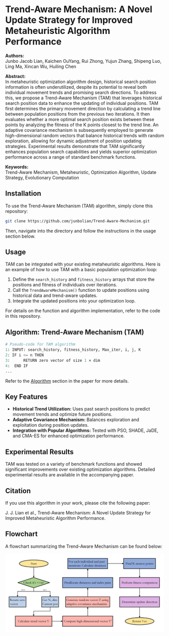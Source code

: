 # Trend-Aware Mechanism: A Novel Update Strategy for Improved Metaheuristic Algorithm Performance

**Authors:**  
Junbo Jacob Lian, Kaichen OuYang, Rui Zhong, Yujun Zhang, Shipeng Luo, Ling Ma, Xincan Wu, Huiling Chen  

**Abstract:**  
In metaheuristic optimization algorithm design, historical search position information is often underutilized, despite its potential to reveal both individual movement trends and promising search directions. To address this, we propose a Trend-Aware Mechanism (TAM) that leverages historical search position data to enhance the updating of individual positions. TAM first determines the primary movement direction by calculating a trend line between population positions from the previous two iterations. It then evaluates whether a more optimal search position exists between these points by analyzing the fitness of the K points closest to the trend line. An adaptive covariance mechanism is subsequently employed to generate high-dimensional random vectors that balance historical trends with random exploration, allowing for dynamic adjustment of position updating strategies. Experimental results demonstrate that TAM significantly enhances population search capabilities and yields superior optimization performance across a range of standard benchmark functions.

**Keywords:**  
Trend-Aware Mechanism, Metaheuristic, Optimization Algorithm, Update Strategy, Evolutionary Computation

## Installation

To use the Trend-Aware Mechanism (TAM) algorithm, simply clone this repository:

```bash
git clone https://github.com/junbolian/Trend-Aware-Mechanism.git
```

Then, navigate into the directory and follow the instructions in the usage section below.

## Usage

TAM can be integrated with your existing metaheuristic algorithms. Here is an example of how to use TAM with a basic population optimization loop:

1. Define the `search_history` and `fitness_history` arrays that store the positions and fitness of individuals over iterations.
2. Call the `TrendAwareMechanism()` function to update positions using historical data and trend-aware updates.
3. Integrate the updated positions into your optimization loop.

For details on the function and algorithm implementation, refer to the code in this repository.

## Algorithm: Trend-Aware Mechanism (TAM)

```python
# Pseudo-code for TAM algorithm
1: INPUT: search_history, fitness_history, Max_iter, i, j, K
2: IF i <= n THEN
3:      RETURN zero vector of size 1 × dim
4:  END IF
...
```

Refer to the [Algorithm](#) section in the paper for more details.

## Key Features
- **Historical Trend Utilization:** Uses past search positions to predict movement trends and optimize future positions.
- **Adaptive Covariance Mechanism:** Balances exploration and exploitation during position updates.
- **Integration with Popular Algorithms:** Tested with PSO, SHADE, JaDE, and CMA-ES for enhanced optimization performance.

## Experimental Results

TAM was tested on a variety of benchmark functions and showed significant improvements over existing optimization algorithms. Detailed experimental results are available in the accompanying paper.

## Citation

If you use this algorithm in your work, please cite the following paper:

J. J. Lian et al., Trend-Aware Mechanism: A Novel Update Strategy for Improved Metaheuristic Algorithm Performance.


## Flowchart

A flowchart summarizing the Trend-Aware Mechanism can be found below:

![Chart](Chart.png)

